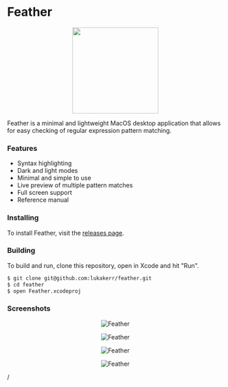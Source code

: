 # Feather

<p align="center">
  <img src="https://github.com/lukakerr/feather/blob/master/Feather/Assets.xcassets/AppIcon.appiconset/icon-512.png" width="200">
</p>

Feather is a minimal and lightweight MacOS desktop application that allows for easy checking of regular expression pattern matching.

### Features

- Syntax highlighting
- Dark and light modes
- Minimal and simple to use
- Live preview of multiple pattern matches 
- Full screen support
- Reference manual

### Installing

To install Feather, visit the [releases page](https://github.com/lukakerr/feather/releases).

### Building

To build and run, clone this repository, open in Xcode and hit "Run".

```bash
$ git clone git@github.com:lukakerr/feather.git
$ cd feather
$ open Feather.xcodeproj
```

### Screenshots

<p align="center">
  <img src="https://i.imgur.com/ChQl872.png" alt="Feather">
</p>

<p align="center">
  <img src="https://i.imgur.com/6SAvyif.png" alt="Feather">
</p>

<p align="center">
  <img src="https://i.imgur.com/k7dXx0o.png" alt="Feather">
</p>

<p align="center">
  <img src="https://i.imgur.com/NFErfQN.png" alt="Feather">
</p>/

